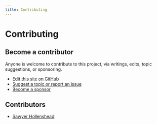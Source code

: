 ```yaml
---
title: Contributing
---
```


# Contributing

## Become a contributor

Anyone is welcome to contribute to this project, via writings, edits, topic suggestions, or sponsoring.

- [Edit this site on GitHub](https://github.com/sawyerh/form.builders/tree/main/site)
- [Suggest a topic or report an issue](https://github.com/sawyerh/form.builders/discussions)
- [Become a sponsor](https://github.com/sponsors/sawyerh)

## Contributors

- [Sawyer Hollenshead](https://twitter.com/sawyerh)

